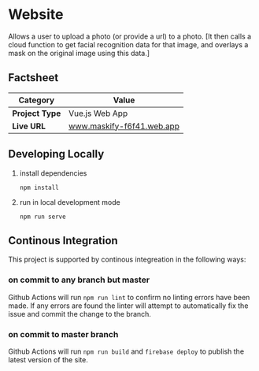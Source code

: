 # Website
Allows a user to upload a photo (or provide a url) to a photo. [It then calls a cloud function to get facial recognition data for that image, and overlays a mask on the original image using this data.]

## Factsheet
| **Category**            | **Value**                 |
|-------------------------|---------------------------|
| **Project Type**        | Vue.js Web App            |
| **Live URL**            | www.maskify-f6f41.web.app |

## Developing Locally
1. install dependencies
	```
	npm install
	```

2. run in local development mode
	```
	npm run serve
	```

## Continous Integration
This project is supported by continous integreation in the following ways:

### on commit to any branch but master
Github Actions will run `npm run lint` to confirm no linting errors have been made. If any errors are found the linter will attempt to automatically fix the issue and commit the change to the branch.

### on commit to master branch
Github Actions will run `npm run build` and `firebase deploy` to publish the latest version of the site.